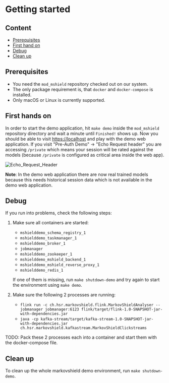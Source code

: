 # Getting started

## Content
* [Prerequisites](#markdown-header-prerequisites)
* [First hand on](#markdown-header-first-hands-on)
* [Debug](#markdown-header-first-debug)
* [Clean up](#markdown-header-first-clean-up)

## Prerequisites
*  You need the `mod_mshield` repository checked out on our system.
*  The only package requirement is, that `docker` and `docker-compose` is installed.
*  Only macOS or Linux is currently supported.

## First hands on
In order to start the demo application, hit `make demo` inside the `mod_mshield` repository directory and wait a minute until `Finished!` shows up. Now you should be able to visit [https://localhost](https://localhost) and play with the demo web application. If you visit "Pre-Auth Demo" -> "Echo Request header" you are accessing `/private` which means your session will be rated against the models (because `/private` is configured as critical area inside the web app).

![Echo_Request_Header](https://bitbucket.org/markovshield/mod_mshield/raw/develop/resources/Echo_Request_Header.png)

**Note**: In the demo web application there are now real trained models because this needs historical session data which is not available in the demo web application.

## Debug
If you run into problems, check the following steps:

1.  Make sure all containers are started:
      - `mshielddemo_schema_registry_1`
      - `mshielddemo_taskmanager_1`
      - `mshielddemo_broker_1`
      - `jobmanager`
      - `mshielddemo_zookeeper_1`
      - `mshielddemo_mshield_backend_1`
      - `mshielddemo_mshield_reverse_proxy_1`
      - `mshielddemo_redis_1`

    If one of them is missing, run `make shutdown-demo` and try again to start the environment using `make demo`.

2.  Make sure the following 2 processes are running:
      - `flink run -c ch.hsr.markovshield.flink.MarkovShieldAnalyser --jobmanager jobmanager:6123 flink/target/flink-1.0-SNAPSHOT-jar-with-dependencies.jar`
      - `java -cp kafka-stream/target/kafka-stream-1.0-SNAPSHOT-jar-with-dependencies.jar ch.hsr.markovshield.kafkastream.MarkovShieldClickstreams`

TODO: Pack these 2 processes each into a container and start them with the docker-compose file.

## Clean up
To clean up the whole markovshield demo environment, run `make shutdown-demo`.
